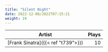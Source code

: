 ```yaml
---
title: "Silent Night"
date: 2022-12-08/2022T07:15:21
weight: 19
---
```




 Artist | Plays 
----- | -----:
[Frank Sinatra]({{< ref "t739">}}) | 10
